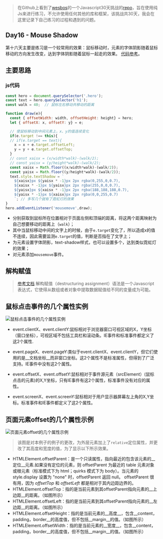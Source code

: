 > 在Github上看到了[wesbos](https://twitter.com/wesbos)的一个Javascript30天挑战的[repo](https://github.com/wesbos/JavaScript30)，旨在使用纯Js来进行练习，不允许使用任何其他的库和框架，该挑战共30天，我会在这里记录下自己练习的过程和遇到的问题。

## Day16 - Mouse Shadow

第十六天主要是练习是一个较常用的效果：鼠标移动时，元素的字体阴影随着鼠标移动的方向发生改变，达到字体阴影随着鼠标一起走的效果。 
[代码参考](http://htmlpreview.github.io/?https://github.com/winar-jin/JavaScript30-Challenge/blob/master/16%20-%20Mouse%20Move%20Shadow/index.html)。
## 主要思路
### js代码
```javascript
const hero = document.querySelector('.hero');
const text = hero.querySelector('h1');
const walk = 40;  // 鼠标左右移动共移动的距离

function draw(e){
  const { offsetWidth: width, offsetHeight: height} = hero;
  let { offsetX: x, offsetY: y} = e;

  // 使鼠标移动到中间元素上，x、y的值连续变化
  if(e.target !== this){
  // if(e.target == text){
    x = x + e.target.offsetLeft;
    y = y + e.target.offsetTop;
  }
  // const xaisx = (x/width*walk)-(walk/2);
  // const yaisx = (y/height*walk)-(walk/2);
  const xaisx = Math.floor((x/width*walk)-(walk/2));
  const yaisx = Math.floor((y/height*walk)-(walk/2));
  text.style.textShadow = `
    ${xaisx}px ${yaisx * -1}px 2px rgba(0,255,0,0.7),
    ${xaisx * -1}px ${yaisx}px 2px rgba(255,0,0,0.7),
    ${yaisx}px ${xaisx * -1}px 2px rgba(188,188,188,0.7),
    ${yaisx * -1}px ${xaisx}px 2px rgba(0,0,255,0.7)      
    `; // 多写几个就有了霓虹灯的效果
}
hero.addEventListener('mousemove',draw);
```
* 分别获取到鼠标所在位置相对于页面左侧和顶端的距离，将这两个距离映射为自己想要移动的距离上（`walk`）；
* 其中当鼠标移动中间的文字上的时候，由于`e.target`变化了，所以造成x的值不连续，因此需要监测`e.target`的值，判断是否指在了文字上；
* 为元素设置字体阴影，text-shadow样式，也可以设置多个，达到类似霓虹灯的效果；
* 对元素添加`mousemove`事件。
## 解构赋值
> [参考文档](https://developer.mozilla.org/zh-CN/docs/Web/JavaScript/Reference/Operators/Destructuring_assignment)
解构赋值（destructuring assignment）语法是一个Javascript表达式，它使得从数组或者对象中提取数据赋值给不同的变量成为可能。

## 鼠标点击事件的几个属性实例

![鼠标点击事件的几个属性实例](http://7xss68.com1.z0.glb.clouddn.com/2014091409260873.png)
* event.clientX、event.clientY:鼠标相对于浏览器窗口可视区域的X，Y坐标（窗口坐标），可视区域不包括工具栏和滚动条。IE事件和标准事件都定义了这2个属性.

* event.pageX、event.pageY:类似于event.clientX、event.clientY，但它们使用的是__文档坐标__而非窗口坐标。这2个属性不是标准属性，但得到了广泛支持。IE事件中没有这2个属性。

* event.offsetX、event.offsetY:鼠标相对于事件源元素（srcElement）(鼠标点击的元素)的X,Y坐标，只有IE事件有这2个属性，标准事件没有对应的属性。

* event.screenX、event.screenY:鼠标相对于用户显示器屏幕左上角的X,Y坐标。标准事件和IE事件都定义了这2个属性。

## 页面元素offset的几个属性示例
![页面元素offset的几个属性示例](http://7xss68.com1.z0.glb.clouddn.com/%E5%B1%8F%E5%B9%95%E5%BF%AB%E7%85%A7%202017-03-20%20%E4%B8%8B%E5%8D%889.35.21.png)

> 该图是对本例子的例子的更改，为外层元素加上了`relative`定位属性，并更改了其高度和宽度的值，为了显示以下所示效果。

* HTMLElement.offsetParent：是一个只读属性，指向最近的包含该元素的__定位__元素.如果没有定位的元素，则 offsetParent 为最近的 table 元素对象或根元素（标准模式下为 html；quirks 模式下为 body）。当元素的 style.display 设置为 "none" 时，offsetParent 返回 null。
offsetParent 很有用，因为 _offsetTop_ 和 _offsetLeft_ 都是相对于其内边距边界的。
* HTMLElement.offsetTop：指的是当前元素到其offsetParent指向元素的__上边距__的距离。（如图所示）
* HTMLElement.offsetLeft：指的是当前元素到其offsetParent指向元素的__左边距__的距离。（如图所示）
* HTMLElement.offsetHeight：指的是当前元素的__高度__，包含__content，padding，border__的高度值，但不包括__margin__的值。（如图所示）
* HTMLElement.offsetWidth：指的是当前元素的__宽度__，包含__content，padding，border__的高度值，但不包括__margin__的值。（如图所示）